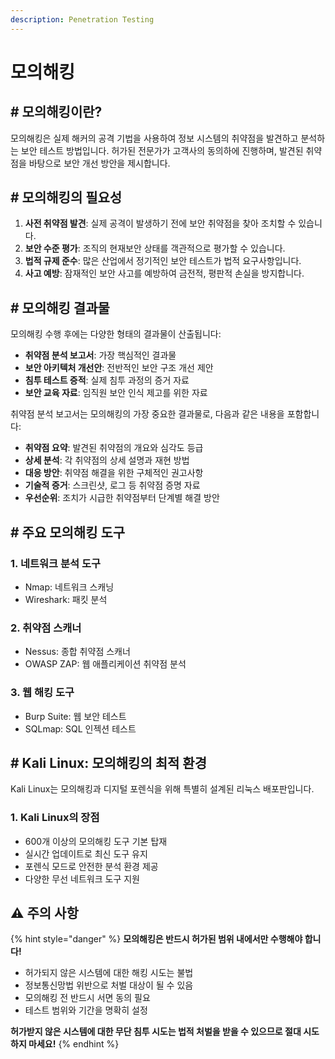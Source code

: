 ```yaml
---
description: Penetration Testing
---
```


# 모의해킹

## # 모의해킹이란?

모의해킹은 실제 해커의 공격 기법을 사용하여 정보 시스템의 취약점을 발견하고 분석하는 보안 테스트 방법입니다. 허가된 전문가가 고객사의 동의하에 진행하며, 발견된 취약점을 바탕으로 보안 개선 방안을 제시합니다.



## # 모의해킹의 필요성

1. **사전 취약점 발견**: 실제 공격이 발생하기 전에 보안 취약점을 찾아 조치할 수 있습니다.
2. **보안 수준 평가**: 조직의 현재보안 상태를 객관적으로 평가할 수 있습니다.
3. **법적 규제 준수**: 많은 산업에서 정기적인 보안 테스트가 법적 요구사항입니다.
4. **사고 예방**: 잠재적인 보안 사고를 예방하여 금전적, 평판적 손실을 방지합니다.



## # 모의해킹 결과물

모의해킹 수행 후에는 다양한 형태의 결과물이 산출됩니다:

* **취약점 분석 보고서**: 가장 핵심적인 결과물
* **보안 아키텍처 개선안**: 전반적인 보안 구조 개선 제안
* **침투 테스트 증적**: 실제 침투 과정의 증거 자료
* **보안 교육 자료**: 임직원 보안 인식 제고를 위한 자료

취약점 분석 보고서는 모의해킹의 가장 중요한 결과물로, 다음과 같은 내용을 포함합니다:

* **취약점 요약**: 발견된 취약점의 개요와 심각도 등급
* **상세 분석**: 각 취약점의 상세 설명과 재현 방법
* **대응 방안**: 취약점 해결을 위한 구체적인 권고사항
* **기술적 증거**: 스크린샷, 로그 등 취약점 증명 자료
* **우선순위**: 조치가 시급한 취약점부터 단계별 해결 방안



## # 주요 모의해킹 도구

### 1. 네트워크 분석 도구

* Nmap: 네트워크 스캐닝
* Wireshark: 패킷 분석

### 2. 취약점 스캐너

* Nessus: 종합 취약점 스캐너
* OWASP ZAP: 웹 애플리케이션 취약점 분석

### 3. 웹 해킹 도구

* Burp Suite: 웹 보안 테스트
* SQLmap: SQL 인젝션 테스트



## # Kali Linux: 모의해킹의 최적 환경

Kali Linux는 모의해킹과 디지털 포렌식을 위해 특별히 설계된 리눅스 배포판입니다.

### 1. Kali Linux의 장점

* 600개 이상의 모의해킹 도구 기본 탑재
* 실시간 업데이트로 최신 도구 유지
* 포렌식 모드로 안전한 분석 환경 제공
* 다양한 무선 네트워크 도구 지원



## ⚠️ 주의 사항

{% hint style="danger" %}
**모의해킹은  반드시 허가된 범위 내에서만 수행해야 합니다!**

* 허가되지 않은 시스템에 대한 해킹 시도는 불법
* 정보통신망법 위반으로 처벌 대상이 될 수 있음
* 모의해킹 전 반드시 서면 동의 필요
* 테스트 범위와 기간을 명확히 설정

**허가받지 않은 시스템에 대한 무단 침투 시도는 법적 처벌을 받을 수 있으므로 절대 시도하지 마세요!**
{% endhint %}
